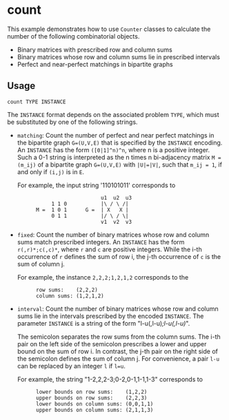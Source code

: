 # count

This example demonstrates how to use `Counter` classes to calculate the number of the following combinatorial objects.

* Binary matrices with prescribed row and column sums
* Binary matrices whose row and column sums lie in prescribed intervals
* Perfect and near-perfect matchings in bipartite graphs

## Usage

    count TYPE INSTANCE
    
The `INSTANCE` format depends on the associated problem `TYPE`, which must be substituted by one of the following strings.

* `matching`: Count the number of perfect and near perfect matchings in the bipartite graph `G=(U,V,E)` that is specified by the `INSTANCE` encoding. 
  An `INSTANCE` has the form `([0|1]^n)^n`, where n is a positive integer. Such a 0-1 string is interpreted as the n times n bi-adjacency matrix `M = (m_ij)` of a bipartite graph `G=(U,V,E)` with `|U|=|V|`, such that `m_ij = 1`, if and only if `(i,j)` is in `E`.

  For example, the input string  '110101011' corresponds to

                                 u1  u2  u3
                 1 1 0           |\ / \ /|
            M =  1 0 1      G =  | X   X |
                 0 1 1           |/ \ / \|
                                 v1  v2  v3

* `fixed`: Count the number of binary matrices whose row and column sums match
   prescribed integers. An `INSTANCE` has the form `r(,r)*;c(,c)*`, 
   where `r` and `c` are positive integers. While the i-th occurrence of `r`
   defines the sum of row i, the j-th occurrence of `c` is the sum of 
   column j.  
  
   For example, the instance `2,2,2;1,2,1,2` corresponds to the

            row sums:    (2,2,2)
            column sums: (1,2,1,2)


* `interval`:
  Count the number of binary matrices whose row and column sums lie in
  the intervals prescribed by the encoded `INSTANCE`. The parameter
  `INSTANCE` is a string of the form "l-u(,l-u)*;l-u(,l-u)*". 
  
  The semicolon
  separates the row sums from the column sums. The i-th pair on the left
  side of the semicolon prescribes a lower and upper bound on the sum of
  row i. In contrast, the j-th pair on the right side of the semicolon
  defines the sum of column j. For convenience, a pair `l-u` can be
  replaced by an integer `l` if `l=u`.
  
  For example, the string "1-2,2,2-3;0-2,0-1,1-1,1-3" corresponds to

            lower bounds on row sums:    (1,2,2)
            upper bounds on row sums:    (2,2,3)
            lower bounds on column sums: (0,0,1,1)
            upper bounds on column sums: (2,1,1,3)

